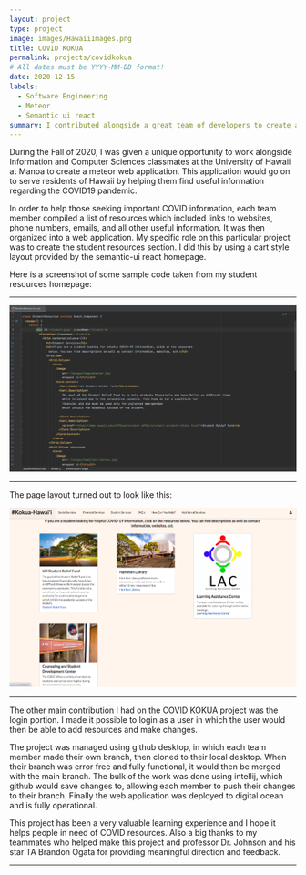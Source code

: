 ```yaml
---
layout: project
type: project
image: images/HawaiiImages.png
title: COVID KOKUA
permalink: projects/covidkokua
# All dates must be YYYY-MM-DD format!
date: 2020-12-15
labels:
  - Software Engineering
  - Meteor
  - Semantic ui react
summary: I contributed alongside a great team of developers to create a website which would serve as a resource to those looking for aid during the ongoing COVID19 pandemic.
---
```


During the Fall of 2020, I was given a unique opportunity to work alongside Information and Computer Sciences classmates at the University of Hawaii at Manoa to create a meteor web application. This application would go on to serve residents of Hawaii by helping them find useful information regarding the COVID19 pandemic. 

In order to help those seeking important COVID information, each team member compiled a list of resources which included links to websites, phone numbers, emails, and all other useful information. It was then organized into a web application. My specific role on this particular project was to create the student resources section. I did this by using a cart style layout provided by the semantic-ui react homepage. 


Here is a screenshot of some sample code taken from my student resources homepage:

---

<img class="ui medium left floated image" src="../images/StudentResourcesCode.png">

---

The page layout turned out to look like this:

<img class="ui medium left floated image" src="../images/StudentResourcesPage.png">

---


The other main contribution I had on the COVID KOKUA project was the login portion. I made it possible to login as a user in which the user would then be able to add resources and make changes.

The project was managed using github desktop, in which each team member made their own branch, then cloned to their local desktop. When their branch was error free and fully functional, it would then be merged with the main branch. The bulk of the work was done using intellij, which github would save changes to, allowing  each member to push their changes to their branch. Finally the web application was deployed to digital ocean and is fully operational. 

This project has been a very valuable learning experience and I hope it helps people in need of COVID resources. Also a big thanks to my teammates who helped make this project and professor Dr. Johnson and his star TA Brandon Ogata for providing meaningful direction and feedback.

---
